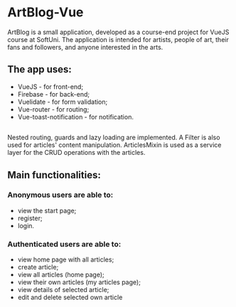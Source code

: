 # ArtBlog-Vue
ArtBlog is a small application, developed as a course-end project for VueJS course at SoftUni.
The application is intended for artists, people of art, their fans and followers, and anyone interested in the arts.

## The app uses:
- VueJS - for front-end;
- Firebase - for back-end;
- Vuelidate - for form validation;
- Vue-router - for routing;
- Vue-toast-notification - for notification.
## 
Nested routing, guards and lazy loading are implemented.
A Filter is also used for articles' content manipulation.
ArticlesMixin is used as a service layer for the CRUD operations with the articles.

## Main functionalities:
### Anonymous users are able to:
  * view the start page;
  * register;
  * login.
  
### Authenticated users are able to:
  * view home page with all articles;
  * create article;
  * view all articles (home page);
  * view their own articles (my articles page);
  * view details of selected article;
  * edit and delete selected own article
  
